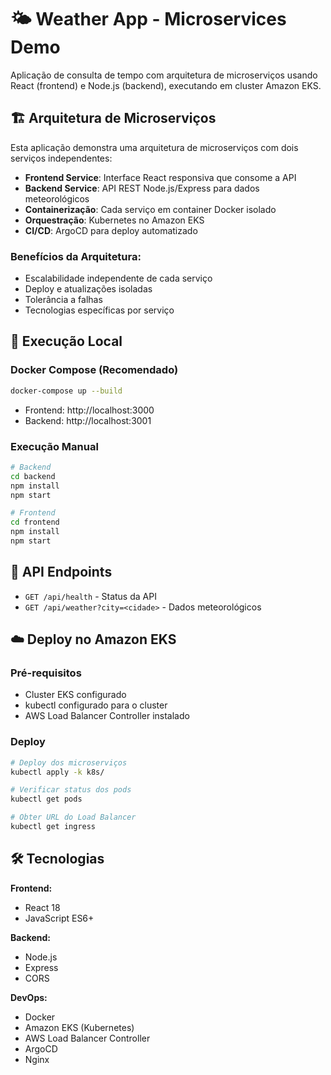 # 🌤️ Weather App - Microservices Demo

Aplicação de consulta de tempo com arquitetura de microserviços usando React (frontend) e Node.js (backend), executando em cluster Amazon EKS.

## 🏗️ Arquitetura de Microserviços

Esta aplicação demonstra uma arquitetura de microserviços com dois serviços independentes:

- **Frontend Service**: Interface React responsiva que consome a API
- **Backend Service**: API REST Node.js/Express para dados meteorológicos
- **Containerização**: Cada serviço em container Docker isolado
- **Orquestração**: Kubernetes no Amazon EKS
- **CI/CD**: ArgoCD para deploy automatizado

### Benefícios da Arquitetura:
- Escalabilidade independente de cada serviço
- Deploy e atualizações isoladas
- Tolerância a falhas
- Tecnologias específicas por serviço

## 🚀 Execução Local

### Docker Compose (Recomendado)
```bash
docker-compose up --build
```
- Frontend: http://localhost:3000
- Backend: http://localhost:3001

### Execução Manual
```bash
# Backend
cd backend
npm install
npm start

# Frontend
cd frontend
npm install
npm start
```

## 📡 API Endpoints

- `GET /api/health` - Status da API
- `GET /api/weather?city=<cidade>` - Dados meteorológicos

## ☁️ Deploy no Amazon EKS

### Pré-requisitos
- Cluster EKS configurado
- kubectl configurado para o cluster
- AWS Load Balancer Controller instalado

### Deploy
```bash
# Deploy dos microserviços
kubectl apply -k k8s/

# Verificar status dos pods
kubectl get pods

# Obter URL do Load Balancer
kubectl get ingress
```

## 🛠️ Tecnologias

**Frontend:**
- React 18
- JavaScript ES6+

**Backend:**
- Node.js
- Express
- CORS

**DevOps:**
- Docker
- Amazon EKS (Kubernetes)
- AWS Load Balancer Controller
- ArgoCD
- Nginx
